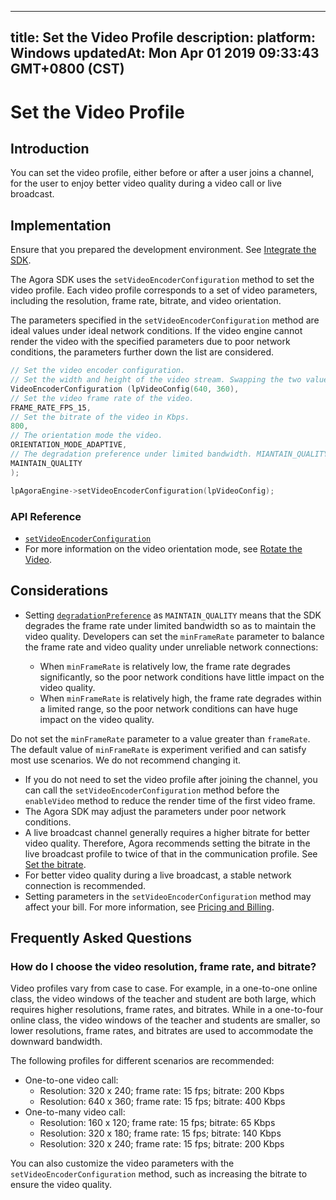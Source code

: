 
---
title: Set the Video Profile
description: 
platform: Windows
updatedAt: Mon Apr 01 2019 09:33:43 GMT+0800 (CST)
---
# Set the Video Profile
## Introduction

You can set the video profile, either before or after a user joins a channel, for the user to enjoy better video quality during a video call or live broadcast.

## Implementation

Ensure that you prepared the development environment. See [Integrate the SDK](../../en/Video/windows_video.md).

The Agora SDK uses the `setVideoEncoderConfiguration` method to set the video profile. Each video profile corresponds to a set of video parameters, including the resolution, frame rate, bitrate, and video orientation.

The parameters specified in the `setVideoEncoderConfiguration` method are ideal values under ideal network conditions. If the video engine cannot render the video with the specified parameters due to poor network conditions, the parameters further down the list are considered.

```cpp
// Set the video encoder configuration.
// Set the width and height of the video stream. Swapping the two values does not change the video orientation.
VideoEncoderConfiguration (lpVideoConfig(640, 360),
// Set the video frame rate of the video.
FRAME_RATE_FPS_15,
// Set the bitrate of the video in Kbps.
800,
// The orientation mode the video.
ORIENTATION_MODE_ADAPTIVE,
// The degradation preference under limited bandwidth. MIANTAIN_QUALITY means to degrade the frame rate to maintain the video quality.
MAINTAIN_QUALITY
);

lpAgoraEngine->setVideoEncoderConfiguration(lpVideoConfig);
```

### API Reference
* [`setVideoEncoderConfiguration`](https://docs.agora.io/en/Video/API%20Reference/cpp/v2.4/classagora_1_1rtc_1_1_i_rtc_engine.html#a9bcbdcee0b5c52f96b32baec1922cf2e)
* For more information on the video orientation mode, see [Rotate the Video](../../en/Video/rotation_guide_android.md).

## Considerations

- Setting [`degradationPreference`](https://docs.agora.io/en/Video/API%20Reference/cpp/v2.4/structagora_1_1rtc_1_1_video_encoder_configuration.html#a491316b0de64bf930938404b113f062f) as `MAINTAIN_QUALITY` means that the SDK degrades the frame rate under limited bandwidth so as to maintain the video quality. Developers can set the `minFrameRate` parameter to balance the frame rate and video quality under unreliable network connections:

	- When  `minFrameRate` is relatively low, the frame rate degrades significantly, so the poor network conditions have little impact on the video quality.
	- When `minFrameRate` is relatively high, the frame rate degrades within a limited range, so the poor network conditions can have huge impact on the video quality.

Do not set the `minFrameRate` parameter to a value greater than `frameRate`. The default value of `minFrameRate` is experiment verified and can satisfy most use scenarios. We do not recommend changing it.
- If you do not need to set the video profile after joining the channel, you can call the `setVideoEncoderConfiguration` method before the `enableVideo` method to reduce the render time of the first video frame.
- The Agora SDK may adjust the parameters under poor network conditions. 
-  A live broadcast channel generally requires a higher bitrate for better video quality. Therefore, Agora recommends setting the bitrate in the live broadcast profile to twice of that in the communication profile. See [Set the bitrate](https://docs.agora.io/en/Video/API%20Reference/cpp/structagora_1_1rtc_1_1_video_encoder_configuration.html#af10ca07d888e2f33b34feb431300da69).
- For better video quality during a live broadcast, a stable network connection is recommended.
- Setting parameters in the `setVideoEncoderConfiguration` method may affect your bill. For more information, see [Pricing and Billing](../../en/Agora%20Platform/billing_faq.md).

## Frequently Asked Questions

### How do I choose the video resolution, frame rate, and bitrate?

Video profiles vary from case to case. For example, in a one-to-one online class, the video windows of the teacher and student are both large, which requires higher resolutions, frame rates, and bitrates. While in a one-to-four online class, the video windows of the teacher and students are smaller, so lower resolutions, frame rates, and bitrates are used to accommodate the downward bandwidth.

 The following profiles for different scenarios are recommended:

- One-to-one video call: 
  - Resolution: 320 x 240; frame rate: 15 fps; bitrate: 200 Kbps
  - Resolution: 640 x 360; frame rate: 15 fps; bitrate: 400 Kbps
- One-to-many video call: 
  - Resolution: 160 x 120; frame rate: 15 fps; bitrate: 65 Kbps
  - Resolution: 320 x 180; frame rate: 15 fps; bitrate: 140 Kbps
  - Resolution: 320 x 240; frame rate: 15 fps; bitrate: 200 Kbps 

You can also customize the video parameters with the `setVideoEncoderConfiguration` method, such as increasing the bitrate to ensure the video quality.
